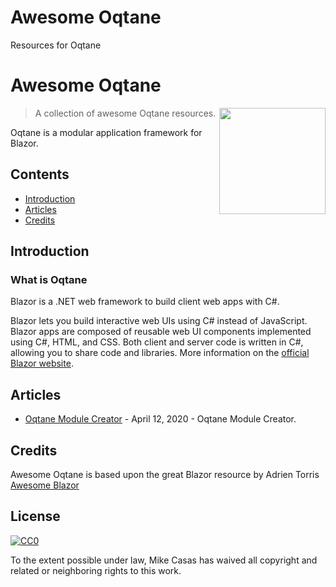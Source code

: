 # Awesome Oqtane
Resources for Oqtane

# Awesome Oqtane
[<img src="https://adrientorris.github.io/wwwroot/images/blazor/logo-blazor.png" align="right" width="170">](https://dotnet.microsoft.com/apps/aspnet/web-apps/client)


> A collection of awesome Oqtane resources.

Oqtane is a modular application framework for Blazor.


## Contents
* [Introduction](#introduction)
* [Articles](#articles)
* [Credits](#credits)


## Introduction

### What is Oqtane
Blazor is a .NET web framework to build client web apps with C#.

Blazor lets you build interactive web UIs using C# instead of JavaScript. Blazor apps are composed of reusable web UI components implemented using C#, HTML, and CSS. Both client and server code is written in C#, allowing you to share code and libraries.
More information on the [official Blazor website](https://blazor.net).


## Articles
* [Oqtane Module Creator](http://blazorhelpwebsite.com/Blog/tabid/61/EntryId/4374/Oqtane-Module-Creator.aspx) - April 12, 2020 - Oqtane Module Creator.


## Credits
Awesome Oqtane is based upon the great Blazor resource by Adrien Torris [Awesome Blazor](https://github.com/AdrienTorris/awesome-blazor)


## License

[![CC0](http://mirrors.creativecommons.org/presskit/buttons/88x31/svg/cc-zero.svg)](https://creativecommons.org/publicdomain/zero/1.0/)

To the extent possible under law, Mike Casas has waived all copyright and related or neighboring rights to this work.
